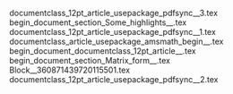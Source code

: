 documentclass_12pt_article_usepackage_pdfsync__3.tex
begin_document_section_Some_highlights__.tex
documentclass_12pt_article_usepackage_pdfsync__1.tex
documentclass_article_usepackage_amsmath_begin__.tex
begin_document_documentclass_12pt_article__.tex
begin_document_section_Matrix_form__.tex
Block__360871439720115501.tex
documentclass_12pt_article_usepackage_pdfsync__2.tex
